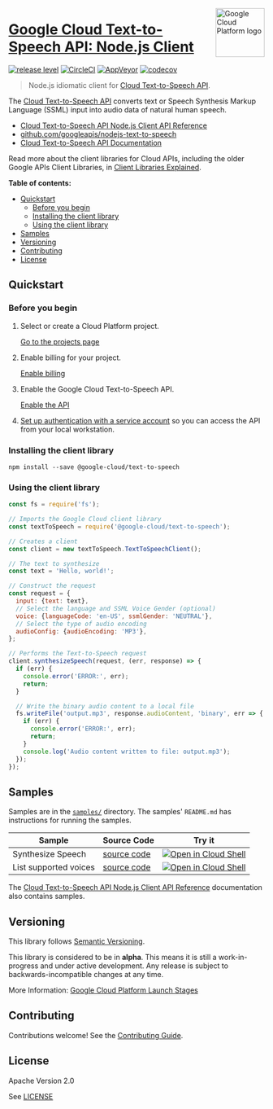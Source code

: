 [//]: # "This README.md file is auto-generated, all changes to this file will be lost." 
[//]: # "To regenerate it, use `npm run generate-scaffolding`."
<img src="https://avatars2.githubusercontent.com/u/2810941?v=3&s=96" alt="Google Cloud Platform logo" title="Google Cloud Platform" align="right" height="96" width="96"/>

# [Google Cloud Text-to-Speech API: Node.js Client](https://github.com/googleapis/nodejs-text-to-speech)

[![release level](https://img.shields.io/badge/release%20level-alpha-orange.svg?style&#x3D;flat)](https://cloud.google.com/terms/launch-stages)
[![CircleCI](https://img.shields.io/circleci/project/github/googleapis/nodejs-text-to-speech.svg?style=flat)](https://circleci.com/gh/googleapis/nodejs-text-to-speech)
[![AppVeyor](https://ci.appveyor.com/api/projects/status/github/googleapis/nodejs-text-to-speech?branch=master&svg=true)](https://ci.appveyor.com/project/googleapis/nodejs-text-to-speech)
[![codecov](https://img.shields.io/codecov/c/github/googleapis/nodejs-text-to-speech/master.svg?style=flat)](https://codecov.io/gh/googleapis/nodejs-text-to-speech)

> Node.js idiomatic client for [Cloud Text-to-Speech API][product-docs].

The [Cloud Text-to-Speech API](https://cloud.google.com/text-to-speech/docs) converts text or Speech Synthesis Markup Language (SSML) input into audio data of natural human speech.


* [Cloud Text-to-Speech API Node.js Client API Reference][client-docs]
* [github.com/googleapis/nodejs-text-to-speech](https://github.com/googleapis/nodejs-text-to-speech)
* [Cloud Text-to-Speech API Documentation][product-docs]

Read more about the client libraries for Cloud APIs, including the older
Google APIs Client Libraries, in [Client Libraries Explained][explained].

[explained]: https://cloud.google.com/apis/docs/client-libraries-explained

**Table of contents:**

* [Quickstart](#quickstart)
  * [Before you begin](#before-you-begin)
  * [Installing the client library](#installing-the-client-library)
  * [Using the client library](#using-the-client-library)
* [Samples](#samples)
* [Versioning](#versioning)
* [Contributing](#contributing)
* [License](#license)

## Quickstart

### Before you begin

1.  Select or create a Cloud Platform project.

    [Go to the projects page][projects]

1.  Enable billing for your project.

    [Enable billing][billing]

1.  Enable the Google Cloud Text-to-Speech API.

    [Enable the API][enable_api]

1.  [Set up authentication with a service account][auth] so you can access the
    API from your local workstation.

[projects]: https://console.cloud.google.com/project
[billing]: https://support.google.com/cloud/answer/6293499#enable-billing
[enable_api]: https://console.cloud.google.com/flows/enableapi?apiid=texttospeech.googleapis.com
[auth]: https://cloud.google.com/docs/authentication/getting-started

### Installing the client library

    npm install --save @google-cloud/text-to-speech

### Using the client library

```javascript
const fs = require('fs');

// Imports the Google Cloud client library
const textToSpeech = require('@google-cloud/text-to-speech');

// Creates a client
const client = new textToSpeech.TextToSpeechClient();

// The text to synthesize
const text = 'Hello, world!';

// Construct the request
const request = {
  input: {text: text},
  // Select the language and SSML Voice Gender (optional)
  voice: {languageCode: 'en-US', ssmlGender: 'NEUTRAL'},
  // Select the type of audio encoding
  audioConfig: {audioEncoding: 'MP3'},
};

// Performs the Text-to-Speech request
client.synthesizeSpeech(request, (err, response) => {
  if (err) {
    console.error('ERROR:', err);
    return;
  }

  // Write the binary audio content to a local file
  fs.writeFile('output.mp3', response.audioContent, 'binary', err => {
    if (err) {
      console.error('ERROR:', err);
      return;
    }
    console.log('Audio content written to file: output.mp3');
  });
});
```

## Samples

Samples are in the [`samples/`](https://github.com/googleapis/nodejs-text-to-speech/tree/master/samples) directory. The samples' `README.md`
has instructions for running the samples.

| Sample                      | Source Code                       | Try it |
| --------------------------- | --------------------------------- | ------ |
| Synthesize Speech | [source code](https://github.com/googleapis/nodejs-text-to-speech/blob/master/samples/synthesize.js) | [![Open in Cloud Shell][shell_img]](https://console.cloud.google.com/cloudshell/open?git_repo=https://github.com/googleapis/nodejs-text-to-speech&page=editor&open_in_editor=samples/synthesize.js,samples/README.md) |
| List supported voices | [source code](https://github.com/googleapis/nodejs-text-to-speech/blob/master/samples/listVoices.js) | [![Open in Cloud Shell][shell_img]](https://console.cloud.google.com/cloudshell/open?git_repo=https://github.com/googleapis/nodejs-text-to-speech&page=editor&open_in_editor=samples/listVoices.js,samples/README.md) |

The [Cloud Text-to-Speech API Node.js Client API Reference][client-docs] documentation
also contains samples.

## Versioning

This library follows [Semantic Versioning](http://semver.org/).

This library is considered to be in **alpha**. This means it is still a
work-in-progress and under active development. Any release is subject to
backwards-incompatible changes at any time.

More Information: [Google Cloud Platform Launch Stages][launch_stages]

[launch_stages]: https://cloud.google.com/terms/launch-stages

## Contributing

Contributions welcome! See the [Contributing Guide](https://github.com/googleapis/nodejs-text-to-speech/blob/master/.github/CONTRIBUTING.md).

## License

Apache Version 2.0

See [LICENSE](https://github.com/googleapis/nodejs-text-to-speech/blob/master/LICENSE)

[client-docs]: https://cloud.google.com/nodejs/docs/reference/text-to-speech/latest/
[product-docs]: https://cloud.google.com/text-to-speech/docs
[shell_img]: https://gstatic.com/cloudssh/images/open-btn.png
